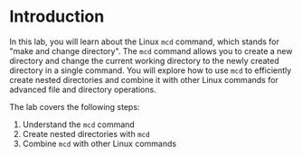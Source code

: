 # Introduction

In this lab, you will learn about the Linux `mcd` command, which stands for "make and change directory". The `mcd` command allows you to create a new directory and change the current working directory to the newly created directory in a single command. You will explore how to use `mcd` to efficiently create nested directories and combine it with other Linux commands for advanced file and directory operations.

The lab covers the following steps:

1. Understand the `mcd` command
2. Create nested directories with `mcd`
3. Combine `mcd` with other Linux commands
